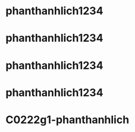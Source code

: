# phanthanhlich1234
# phanthanhlich1234
# phanthanhlich1234
# phanthanhlich1234
# C0222g1-phanthanhlich
